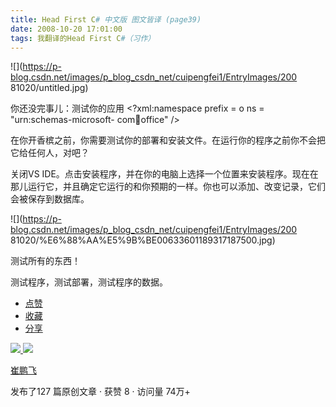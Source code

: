 ```yaml
---
title: Head First C# 中文版 图文皆译 (page39)
date: 2008-10-20 17:01:00
tags: 我翻译的Head First C#（习作）
---
```

![](https://p-blog.csdn.net/images/p_blog_csdn_net/cuipengfei1/EntryImages/200
81020/untitled.jpg)

你还没完事儿：测试你的应用  <?xml:namespace prefix = o ns = "urn:schemas-microsoft-
com:office:office" />

在你开香槟之前，你需要测试你的部署和安装文件。在运行你的程序之前你不会把它给任何人，对吧？

关闭VS
IDE。点击安装程序，并在你的电脑上选择一个位置来安装程序。现在在那儿运行它，并且确定它运行的和你预期的一样。你也可以添加、改变记录，它们会被保存到数据库。

![](https://p-blog.csdn.net/images/p_blog_csdn_net/cuipengfei1/EntryImages/200
81020/%E6%88%AA%E5%9B%BE00633601189317187500.jpg)

测试所有的东西！

测试程序，测试部署，测试程序的数据。

  * [ 点赞  ](javascript:;)
  * [ 收藏  ](javascript:;)
  * [ 分享 ](javascript:;)

[ ![](https://profile.csdnimg.cn/5/2/5/3_cuipengfei1)
![](https://g.csdnimg.cn/static/user-reg-year/1x/11.png)
](https://blog.csdn.net/cuipengfei1)

[ 崔鹏飞 ](https://blog.csdn.net/cuipengfei1)

发布了127 篇原创文章  ·  获赞 8  ·  访问量 74万+

